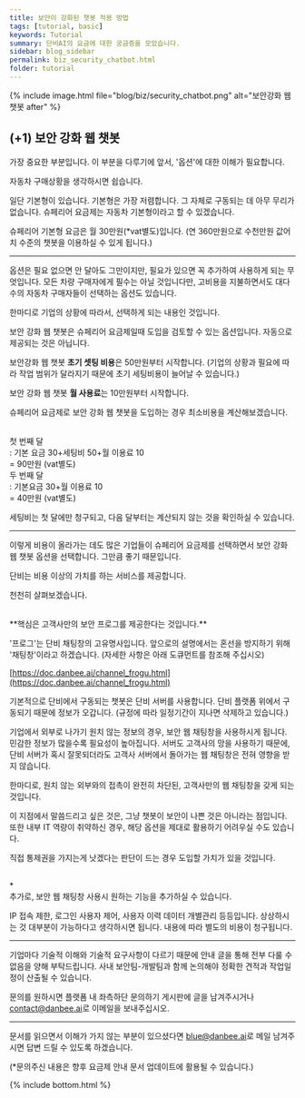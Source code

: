 ```yaml
---
title: 보안이 강화된 챗봇 적용 방법
tags: [tutorial, basic]
keywords: Tutorial
summary: 단비AI의 요금에 대한 궁금증을 모았습니다.
sidebar: blog_sidebar
permalink: biz_security_chatbot.html
folder: tutorial
---
```


{% include image.html file="blog/biz/security_chatbot.png" alt="보안강화 웹 챗봇 after" %}

## (+1) 보안 강화 웹 챗봇

가장 중요한 부분입니다. 이 부분을 다루기에 앞서, '옵션'에 대한 이해가 필요합니다.

자동차 구매상황을 생각하시면 쉽습니다.

일단 기본형이 있습니다. 기본형은 가장 저렴합니다. 그 자체로 구동되는 데 아무 무리가 없습니다. 슈페리어 요금제는 자동차 기본형이라고 할 수 있겠습니다.

슈페리어 기본형 요금은 월 30만원(*vat별도)입니다. (연 360만원으로 수천만원 값어치 수준의 챗봇을 이용하실 수 있게 됩니다.)

<hr>

옵션은 필요 없으면 안 달아도 그만이지만, 필요가 있으면 꼭 추가하여 사용하게 되는 무엇입니다. 모든 차량 구매자에게 필수는 아닐 것입니다만, 고비용을 지불하면서도 대다수의 자동차 구매자들이 선택하는 옵션도 있습니다.

한마디로 기업의 상황에 따라서, 선택하게 되는 내용인 것입니다.

보안 강화 웹 챗봇은 슈페리어 요금제일때 도입을 검토할 수 있는 옵션입니다. 자동으로 제공되는 것은 아닙니다. 

보안강화 웹 챗봇 **초기 셋팅 비용**은 50만원부터 시작합니다. (기업의 상황과 필요에 따라 작업 범위가 달라지기 때문에 초기 세팅비용이 늘어날 수 있습니다.)

보안 강화 웹 챗봇 **월 사용료**는 10만원부터 시작합니다. 

슈페리어 요금제로 보안 강화 웹 챗봇을 도입하는 경우 최소비용을 계산해보겠습니다.

<br>
첫 번째 달<br>
: 기본 요금 30+세팅비 50+월 이용료 10<br>
= 90만원 (vat별도)

<br>
두 번째 달<br>
: 기본요금 30+월 이용료 10<br>
= 40만원 (vat별도)

세팅비는 첫 달에만 청구되고, 다음 달부터는 계산되지 않는 것을 확인하실 수 있습니다.

<hr>

이렇게 비용이 올라가는 데도 많은 기업들이 슈페리어 요금제를 선택하면서 보안 강화 웹 챗봇 옵션을 선택합니다. 그만큼 좋기 때문입니다.

단비는 비용 이상의 가치를 하는 서비스를 제공합니다.

천천히 살펴보겠습니다.

<br>
**핵심은 고객사만의 보안 프로그를 제공한다는 것입니다.**

'프로그'는 단비 채팅창의 고유명사입니다. 앞으로의 설명에서는 혼선을 방지하기 위해 '채팅창'이라고 하겠습니다. (자세한 사항은 아래 도큐먼트를 참조해 주십시오)

[https://doc.danbee.ai/channel_frogu.html](https://doc.danbee.ai/channel_frogu.html)

기본적으로 단비에서 구동되는 챗봇은 단비 서버를 사용합니다. 단비 플랫폼 위에서 구동되기 때문에 정보가 오갑니다. (규정에 따라 일정기간이 지나면 삭제하고 있습니다.)

기업에서 외부로 나가기 원치 않는 정보의 경우, 보안 웹 채팅창을 사용하시게 됩니다. 민감한 정보가 많을수록 필요성이 높아집니다. 서버도 고객사의 망을 사용하기 때문에, 단비 서버가 혹시 잘못되더라도 고객사 서버에서 돌아가는 웹 채팅창은 전혀 영향을 받지 않습니다.

한마디로, 원치 않는 외부와의 접촉이 완전히 차단된, 고객사만의 웹 채팅창을 갖게 되는 것입니다.

이 지점에서 말씀드리고 싶은 것은, 그냥 챗봇이 보안이 나쁜 것은 아니라는 점입니다. 또한 내부 IT 역량이 취약하신 경우, 해당 옵션을 제대로 활용하기 어려우실 수도 있습니다. 

직접 통제권을 가지는게 낫겠다는 판단이 드는 경우 도입할 가치가 있을 것입니다.

<br>
*<br>
추가로, 보안 웹 채팅창 사용시 원하는 기능을 추가하실 수 있습니다. 

IP 접속 제한, 로그인 사용자 제어, 사용자 이력 데이터 개별관리 등등입니다. 상상하시는 것 대부분이 가능하다고 생각하시면 됩니다. 내용에 따라 별도의 비용이 청구됩니다.

<hr>

기업마다 기술적 이해와 기술적 요구사항이 다르기 때문에 안내 글을 통해 전부 다룰 수 없음을 양해 부탁드립니다. 사내 보안팀-개발팀과 함께 논의해야 정확한 견적과 작업일정이 산출될 수 있습니다.

문의를 원하시면 플랫폼 내 좌측하단 문의하기 게시판에 글을 남겨주시거나 <a href="mailto:contact@danbee.ai">contact@danbee.ai</a>로 이메일을 보내주십시오.

<hr>

문서를 읽으면서 이해가 가지 않는 부분이 있으셨다면 <a href="mailto:blue@danbee.ai">blue@danbee.ai</a>로 메일 남겨주시면 답변 드릴 수 있도록 하겠습니다. 

(*문의주신 내용은 향후 요금제 안내 문서 업데이트에 활용될 수 있습니다.)


{% include bottom.html %}